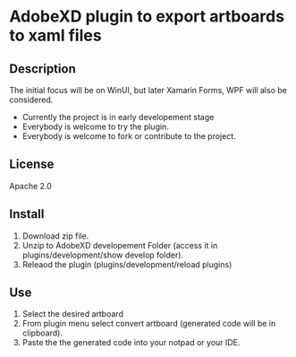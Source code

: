 # AdobeXD plugin to export artboards to xaml files
## Description

The initial focus will be on WinUI, but later Xamarin Forms, WPF will also be considered.

- Currently the project is in early developement stage
- Everybody is welcome to try the plugin.
- Everybody is welcome to fork or contribute to the project.

## License

Apache 2.0

## Install

1. Download zip file.
2. Unzip to AdobeXD developement Folder (access it in plugins/development/show develop folder).
3. Releaod the plugin (plugins/development/reload plugins)

## Use

1. Select the desired artboard
2. From plugin menu select convert artboard (generated code will be in clipboard).
3. Paste the the generated code into your notpad or your IDE.


